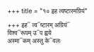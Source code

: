 +++
title = "१० इह त्वष्टारमग्रियं"

+++
इह᳓ त्व᳓ष्टारम् अग्रियं᳓  
विश्व᳓रूपम् उ᳓प ह्वये  
अस्मा᳓कम् अस्तु के᳓वलः